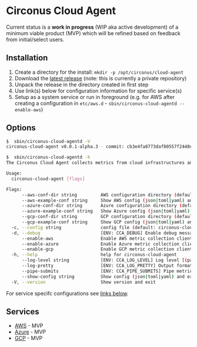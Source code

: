 # Circonus Cloud Agent

Current status is a **work in progress** (WIP aka active development) of a minimum viable product (MVP) which will be refined based on feedback from initial/select users.

## Installation

1. Create a directory for the install: `mkdir -p /opt/circonus/cloud-agent`
1. Download the [latest release](https://github.com/maier/circonus-cloud-agent/releases/latest) (note: this is currently a private repository)
1. Unpack the release in the directory created in first step
1. Use link(s) below for configuration information for specific service(s)
1. Setup as a system service or run in foreground (e.g. for AWS after creating a configuration in `etc/aws.d` - `sbin/circonus-cloud-agentd --enable-aws`)

## Options

```sh
$  sbin/circonus-cloud-agentd -V
circonus-cloud-agent v0.0.1-alpha.3 - commit: cb3e4fa8773daf80557f2448ed85ffe88841349e, date: 2019-03-01T21:34:54Z, tag: v0.0.1-alpha.3

$  sbin/circonus-cloud-agentd -h
The Circonus Cloud Agent collects metrics from cloud infrastructures and fowards them to Circonus.

Usage:
  circonus-cloud-agent [flags]

Flags:
      --aws-conf-dir string         AWS configuration directory (default "/opt/circonus/cloud-agent/etc/aws.d")
      --aws-example-conf string     Show AWS config (json|toml|yaml) and exit
      --azure-conf-dir string       Azure configuration directory (default "/opt/circonus/cloud-agent/etc/azure.d")
      --azure-example-conf string   Show Azure config (json|toml|yaml) and exit
      --gcp-conf-dir string         GCP configuration directory (default "/opt/circonus/cloud-agent/etc/gcp.d")
      --gcp-example-conf string     Show GCP config (json|toml|yaml) and exit
  -c, --config string               config file (default: circonus-cloud-agent.yaml|.json|.toml)
  -d, --debug                       [ENV: CCA_DEBUG] Enable debug messages
      --enable-aws                  Enable AWS metric collection client
      --enable-azure                Enable Azure metric collection client
      --enable-gcp                  Enable GCP metric collection client
  -h, --help                        help for circonus-cloud-agent
      --log-level string            [ENV: CCA_LOG_LEVEL] Log level [(panic|fatal|error|warn|info|debug|disabled)] (default "info")
      --log-pretty                  [ENV: CCA_LOG_PRETTY] Output formatted/colored log lines [ignored on windows]
      --pipe-submits                [ENV: CCA_PIPE_SUBMITS] Pipe metric submissions to Circonus (experimental)
      --show-config string          Show config (json|toml|yaml) and exit
  -V, --version                     Show version and exit
```

For service specifc configurations see [links below](#services).

## Services

* [AWS](internal/services/awsservice/) - MVP
* [Azure](internal/services/azureservice) - MVP
* [GCP](internal/services/gcpservice) - MVP
